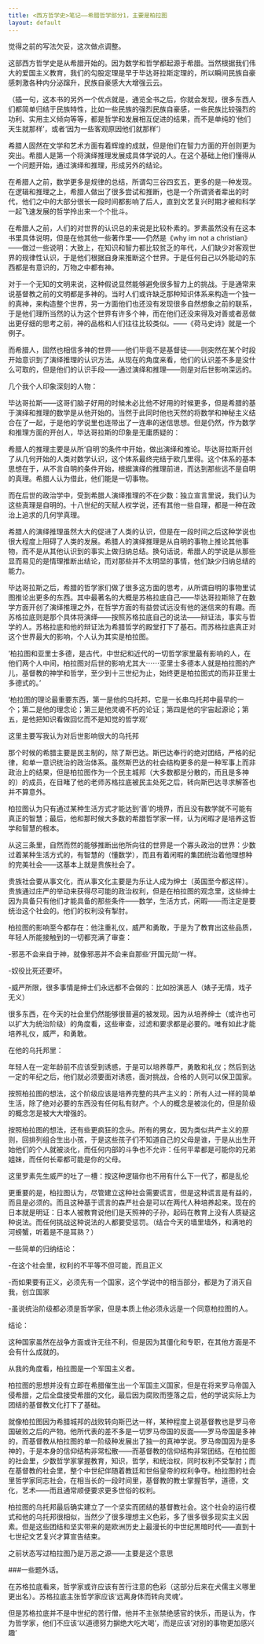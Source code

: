 ```yaml
---
title: <西方哲学史>笔记——希腊哲学部分1，主要是柏拉图
layout: default
---
```


觉得之前的写法欠妥，这次做点调整。

这部西方哲学史是从希腊开始的。因为数学和哲学都起源于希腊。当然根据我们伟大的爱国主义教育，我们的勾股定理是早于毕达哥拉斯定理的，所以瞬间民族自豪感刺激各种内分泌蹿升，民族自豪感大大增强云云。

（插一句，这本书的另外一个优点就是，通览全书之后，你就会发现，很多东西人们都简单归结于民族特性，比如一些民族的强烈民族自豪感，一些民族比较强烈的功利、实用主义倾向等等，都是哲学和发展相互促进的结果，而不是单纯的‘他们天生就那样’，或者‘因为一些客观原因他们就那样’）

希腊人固然在文学和艺术方面有着辉煌的成就，但是他们在智力方面的开创则更为突出。希腊人是第一个将演绎推理发展成具体学说的人。在这个基础上他们懂得从一个问题开始，通过演绎和推理，形成另外的结论。

在希腊人之前，数学更多是规律的总结，所谓勾三谷四玄五，更多的是一种发现。在逻辑和推理之上，希腊人做出了很多尝试和推断，也是一个所谓贤者辈出的时代，他们之中的大部分很长一段时间都影响了后人，直到文艺复兴时期才被和科学一起飞速发展的哲学拎出来一个个批斗。

在希腊人之前，人们的对世界的认识总的来说是比较朴素的。罗素虽然没有在这本书里具体说明，但是在他其他一些著作里——仍然是《why im not a christian》——做过一些说明：大致上，在知识和智力都比较贫乏的年代，人们缺少对客观世界的规律性认识，于是他们根据自身来推断这个世界。于是任何自己以外能动的东西都是有意识的，万物之中都有神。

对于一个无知的文明来说，这种假说显然能够避免很多智力上的挑战。于是通常来说基督教之前的文明都是多神的。当时人们或许缺乏那种知识体系来构造一个独一的真神，来构造整个世界，另一方面他们也还没有发现很多自然想象之前的联系，于是他们理所当然的认为这个世界有许多个神，而在他们还没来得及对善或者恶做出更仔细的思考之前，神的品格和人们往往比较类似。——《荷马史诗》就是一个例子。

而希腊人，固然也相信多神的世界——他们毕竟不是基督徒——则突然在某个时段开始意识到了演绎推理的认识方法。从现在的角度来看，他们的认识差不多是没什么可取的，但是他们的认识手段——通过演绎和推理——则是对后世影响深远的。

几个我个人印象深刻的人物：

毕达哥拉斯——这哥们脑子好用的时候未必比他不好用的时候更多，但是希腊的基于演绎和推理的数学是从他开始的。当然于此同时他也天然的将数学和神秘主义结合在了一起，于是他的学说里也连带出了一连串的迷信思想。但是仍然，作为数学和推理方面的开创人，毕达哥拉斯的印象是无庸质疑的：

希腊人的推理主要是从所‘自明’的条件中开始，做出演绎和推论。毕达哥拉斯开创了从几何开始的人类对数学认识，这个体系最终完结于欧几里得。这个体系的基本思想在于，从不言自明的条件开始，根据演绎的推理前进，而达到那些远不是自明的真理。希腊人认为借此，他们能是一切事物。

而在后世的政治学中，受到希腊人演绎推理的不在少数：独立宣言里说，我们认为这些真理是自明的。十八世纪的天赋人权学说，还有其他一些自理，都是一种在政治上追求的几何学真理。

希腊人的演绎推理虽然大大的促进了人类的认识，但是在一段时间之后这种学说也很大程度上阻碍了人类的发展。希腊人的演绎推理是从自明的事物上推论其他事物，而不是从其他认识到的事实上做归纳总结。换句话说，希腊人的学说是从那些显而易见的是情理推断出结论，而对那些并不太明显的事情，他们缺少归纳总结的能力。

毕达哥拉斯之后，希腊的哲学家们做了很多这方面的思考，从所谓自明的事物里试图推论出更多的东西。其中最著名的大概是苏格拉底自己——毕达哥拉斯除了在数学方面开创了演绎推理之外，在哲学方面的有益尝试远没有他的迷信来的有趣。而苏格拉底则是那个具体将演绎——按照苏格拉底自己的说法——辩证法，事实与哲学的人。苏格拉底和他的辩证法为希腊哲学的殿堂打下了基石。而苏格拉底真正对这个世界最大的影响，个人认为其实是柏拉图。

‘柏拉图和亚里士多德，是古代，中世纪和近代的一切哲学家里最有影响的人，在他们两个人中间，柏拉图对后世的影响尤其大⋯⋯亚里士多德本人就是柏拉图的产儿，基督教的神学和哲学，至少到十三世纪为止，始终更是柏拉图式的而非亚里士多德式的。’

‘柏拉图的理论最重要东西，第一是他的乌托邦，它是一长串乌托邦中最早的一个；第二是他的理念论；第三是他灵魂不朽的论证；第四是他的宇宙起源论；第五，是他把知识看做回忆而不是知觉的哲学观’

这里主要写我认为对后世影响很大的乌托邦

那个时候的希腊主要是民主制的，除了斯巴达。斯巴达奉行的绝对团结，严格的纪律，和单一意识统治的政治体系。虽然斯巴达的社会结构更多的是一种军事上而非政治上的结果，但是柏拉图作为一个民主城邦（大多数都是分散的，而且是多神的）的成员，在目睹了他的老师苏格拉底被民主处死之后，转向斯巴达寻求解答也并不算意外。

柏拉图认为只有通过某种生活方式才能达到‘善’的境界，而且没有数学就不可能有真正的智慧；最后，他和那时候大多数的希腊哲学家一样，认为闲暇才是培养这哲学和智慧的根本。

从这三条里，自然而然的能够推断出他所向往的世界是一个寡头政治的世界：少数过着某种生活方式的，有智慧的（懂数学），而且有着闲暇的集团统治着他理想种的完美社会——这基本上就是贵族社会了。

贵族社会要从事文化，而从事文化主要是为乐让人成为绅士（英国至今都这样）。贵族通过庄严的举动来获得尽可能的政治权利，但是在柏拉图的观念里，这些绅士因为具备只有他们才能具备的那些条件——数学，生活方式，闲暇——而注定是要统治这个社会的。他们的权利没有掣肘。

柏拉图的影响至今都存在：他注重礼仪，威严和勇敢，于是为了教育出这些品质，年轻人所能接触到的一切都充满了审查：

-邪恶不会来自于神，就像邪恶并不会来自那些‘开国元勋’一样。

-奴役比死还要坏。

-威严所限，很多事情是绅士们永远都不会做的：比如扮演恶人（婊子无情，戏子无义）

很多东西，在今天的社会里仍然能够很普遍的被发现。因为从培养绅士（或许也可以扩大为统治阶级）的角度看，这些审查，过滤和要求都是必要的。唯有如此才能培养礼仪，威严，和勇敢。

在他的乌托邦里：

年轻人在一定年龄前不应该受到诱惑，于是可以培养尊严，勇敢和礼仪；然后到达一定的年纪之后，他们就必须要面对诱惑，面对挑战，合格的人则可以保卫国家。

按照柏拉图的想法，这个阶级应该是培养完整的共产主义的：所有人过一样的简单生活，除了绝对必要的东西没有任何私有财产。个人的概念是被淡化的，但是阶级的概念怎是被大大增强的。

按照柏拉图的想法，还有些更疯狂的念头。所有的男女，因为类似共产主义的原则，回排列组合生出小孩，于是这些孩子们不知道自己的父母是谁，于是从出生开始他们的个人就被淡化，而任何内部的斗争也不允许：任何平辈都是可能你的兄弟姐妹，而任何长辈都可能是你的父母。

这里罗素先生威严的吐了一槽：按这种逻辑你也不用有什么下一代了，都是乱伦

更重要的是，柏拉图认为，尽管建立这种社会需要谎言，但是这种谎言是有益的，而且是必须的。而且这种基于谎言的森严社会是可以在两代人种培养起来。现在的日本就是明证：日本人被教育说他们是天照神的子孙，起码在教育上没有人质疑这种说法。而任何挑战这种说法的人都要受惩罚。（结合今天的墙里墙外，和满地的河螃蟹，听着是不是耳熟？）

一些简单的归纳结论：

-在这个社会里，权利的不平等不但可能，而且正义

-而如果要有正义，必须先有一个国家，这个学说中的相当部分，都是为了消灭自我，创立国家

-虽说统治阶级都必须是哲学家，但是本质上他必须永远是一个同意柏拉图的人。

结论：

这种国家虽然在战争方面或许无往不利，但是因为其僵化和专职，在其他方面是不会有什么成就的。

从我的角度看，柏拉图是一个军国主义者。

柏拉图的思想并没有立即在希腊催生出一个军国主义国家，但是在将来罗马帝国入侵希腊，之后全盘接受希腊的文化，最后因为腐败而堕落之后，他的学说实际上为团结的基督教文化打下了基础。

就像柏拉图因为希腊城邦的战败转向斯巴达一样，某种程度上说基督教也是罗马帝国破败之后的产物。他所代表的差不多是一切罗马帝国的反面——罗马帝国是多神的，而基督教从柏拉图的单一阶级种发展出了独一的真神学说。罗马帝国因为是多神的，于是本身的信仰结构非常松散——而基督教的信仰结构非常团结。在柏拉图的社会里，少数哲学家掌握教育，知识，哲学，和统治权，同时权利不受掣肘；而在基督教的社会里，整个中世纪伴随着教廷和世俗皇帝的权利争夺。柏拉图的社会里哲学家同志社会，在相当长的一段时间里，基督教的教士掌握哲学，道德，文化，艺术——而且通常顺便要求更多世俗的权利。

柏拉图的乌托邦最后确实建立了一个坚实而团结的基督教社会。这个社会的运行模式和他的乌托邦很相似，当然少了很多理想主义色彩，多了很多很多现实主义因素。但是这些团结和坚实带来的是欧洲历史上最漫长的中世纪黑暗时代——直到十七世纪文艺复兴才算宣告结束。

之前状态写过柏拉图乃是万恶之源——主要是这个意思



###一些题外话。

在苏格拉底看来，哲学家或许应该有苦行注意的色彩（这部分后来在犬儒主义哪里更出名）。苏格拉底主张哲学家应该‘远离身体而转向灵魂’。

但是苏格拉底并不是中世纪的苦行僧，他并不主张禁绝感官的快乐，而是认为，作为哲学家，他们不应该‘以道德努力摒绝大吃大喝’，而是应该‘对别的事物更加感兴趣’